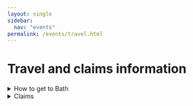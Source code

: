 ```yaml
---
layout: single
sidebar: 
  nav: "events"
permalink: /events/travel.html
---
```

<h1>Travel and claims information</h1>

<details class="notice--info" >
  <summary>How to get to Bath</summary>
  See <a href="{{site.data.links.travel_advice_url}}">here</a> for instructions how to get to Bath. Please email
  <a href="{{ page.organiser1_url }}">{{ page.organiser1 }}</a> (<font face="Courier"><a
      href="{{ page.organiser1_email }}">{{ page.organiser1_email }}</a></font>), <a
    href="{{ page.organiser2_url }}">{{ page.organiser2 }}</a> (<font face="Courier"><a
      href="{{ page.organiser2_email }}">{{ page.organiser2_email }}</a></font>), and <a
    href="{{ page.organiser3_url }}">{{ page.organiser3 }}</a> (<font face="Courier"><a
      href="{{ page.organiser3_email }}">{{ page.organiser3_email }}</a></font>) if you intend to come by car and require a parking
  permit for Bath University Campus for the day.
</details>

<details class="notice--info" >
  <summary>Claims</summary>
Please complete the claims form <a href="./../assets/visitors-expense-claim-form.pdf">here</a> and email our department coordinators <a href="mailto:maths-enquiries@bath.ac.uk" style="font-family: Courier;">maths-enquiries@bath.ac.uk</a> with receipts. Please Cc the organisation team and we will then be able to follow-up with the departmental coordinators in case there are any issues: <a href="{{ page.organiser1_url }}">{{ page.organiser1 }}</a> (<font face="Courier"><a
      href="{{ page.organiser1_email }}">{{ page.organiser1_email }}</a></font>, <a
    href="{{ page.organiser2_url }}">{{ page.organiser2 }}</a> (<font face="Courier"><a
      href="{{ page.organiser2_email }}">{{ page.organiser2_email }}</a></font>, and <a
    href="{{ page.organiser3_url }}">{{ page.organiser3 }}</a> (<font face="Courier"><a
      href="{{ page.organiser3_email }}">{{ page.organiser3_email }}</a></font>
</details>

